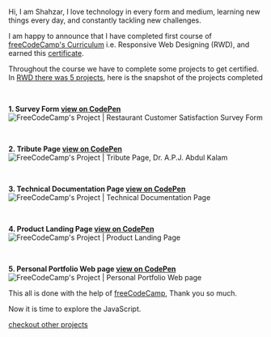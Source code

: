 Hi, I am Shahzar, I love technology in every form and medium, learning new things every day, and constantly tackling new challenges.

I am happy to announce that I have completed first course of [freeCodeCamp's Curriculum](https://www.freecodecamp.org/learn) i.e. Responsive Web Designing (RWD), and earned this [certificate](https://www.freecodecamp.org/certification/ShahzarKibriya/responsive-web-design).

Throughout the course we have to complete some projects to get certified. In [RWD there was 5 projects](https://www.freecodecamp.org/learn/responsive-web-design/responsive-web-design-projects/), here is the snapshot of the projects completed

<br>

**1. Survey Form [view on CodePen](https://codepen.io/shahzarmazhar/full/PoEaOPP)**
![FreeCodeCamp's Project | Restaurant Customer Satisfaction Survey Form](https://cdn.hashnode.com/res/hashnode/image/upload/v1650315813387/d-odVi2oA.jpg)

<br>

**2. Tribute Page [view on CodePen](https://codepen.io/shahzarmazhar/full/RwxBRBW)**
![FreeCodeCamp's Project | Tribute Page, Dr. A.P.J. Abdul Kalam](https://cdn.hashnode.com/res/hashnode/image/upload/v1650315853342/ZUFIXI1zm.jpg)

<br>

**3. Technical Documentation Page [view on CodePen](https://codepen.io/shahzarmazhar/full/mdpzLNR)**
![FreeCodeCamp's Project | Technical Documentation Page](https://cdn.hashnode.com/res/hashnode/image/upload/v1650316474401/vYSo8q6BO.jpg)

<br>

**4. Product Landing Page [view on CodePen](https://codepen.io/shahzarmazhar/full/VwyEZrz)**
![FreeCodeCamp's Project | Product Landing Page](https://cdn.hashnode.com/res/hashnode/image/upload/v1650316957673/5xfMpHSKV.png)


<br>

**5. Personal Portfolio Web page [view on CodePen](https://codepen.io/shahzarmazhar/full/ZEvVLzg)**
![FreeCodeCamp's Project | Personal Portfolio Web page](https://cdn.hashnode.com/res/hashnode/image/upload/v1650316713888/OF6xEWd-S.png)


This all is done with the help of [freeCodeCamp](https://www.freecodecamp.org), Thank you so much. 

Now it is time to explore the JavaScript.

[checkout other projects](https://shahzarmazhar.github.io/)
